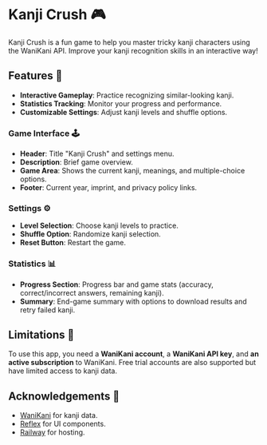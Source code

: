 # Kanji Crush 🎮

Kanji Crush is a fun game to help you master tricky kanji characters using the WaniKani API. Improve your kanji recognition skills in an interactive way!

## Features 🌟

- **Interactive Gameplay**: Practice recognizing similar-looking kanji.
- **Statistics Tracking**: Monitor your progress and performance.
- **Customizable Settings**: Adjust kanji levels and shuffle options.

### Game Interface 🕹️

- **Header**: Title "Kanji Crush" and settings menu.
- **Description**: Brief game overview.
- **Game Area**: Shows the current kanji, meanings, and multiple-choice options.
- **Footer**: Current year, imprint, and privacy policy links.

### Settings ⚙️

- **Level Selection**: Choose kanji levels to practice.
- **Shuffle Option**: Randomize kanji selection.
- **Reset Button**: Restart the game.

### Statistics 📊

- **Progress Section**: Progress bar and game stats (accuracy, correct/incorrect answers, remaining kanji).
- **Summary**: End-game summary with options to download results and retry failed kanji.

## Limitations 🚫

To use this app, you need a **WaniKani account**, a **WaniKani API key**, and **an active subscription** to WaniKani. Free trial accounts are also supported but have limited access to kanji data.

## Acknowledgements 🙏

- [WaniKani](https://www.wanikani.com/) for kanji data.
- [Reflex](https://reflex.dev/) for UI components.
- [Railway](https://railway.com?referralCode=dLIOpU) for hosting.
